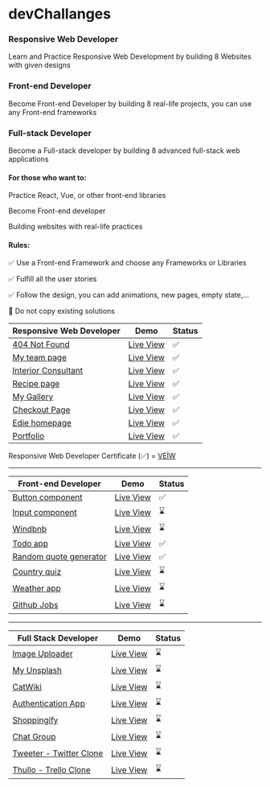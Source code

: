 # devChallanges

### Responsive Web Developer
Learn and Practice Responsive Web Development by building 8 Websites with given designs


### Front-end Developer
Become Front-end Developer by building 8 real-life projects, you can use any Front-end frameworks


### Full-stack Developer
Become a Full-stack developer by building 8 advanced full-stack web applications

#### For those who want to:
Practice React, Vue, or other front-end libraries

Become Front-end developer

Building websites with real-life practices

#### Rules:

✅ Use a Front-end Framework and choose any Frameworks or Libraries

✅ Fulfill all the user stories

✅ Follow the design, you can add animations, new pages, empty state,...

🚫 Do not copy existing solutions


| Responsive Web Developer       | Demo      | Status      |
|------------------------|-----------|-------------|
| [404 Not Found](https://github.com/azateser/devChallenges/tree/main/01%20-%20Responsive%20Web%20Developer/01-404-not-found)       | [Live View](https://azateser.github.io/devChallenges/01%20-%20Responsive%20Web%20Developer/01-404-not-found/out/) | :white_check_mark: |
| [My team page](https://github.com/azateser/devChallenges/tree/main/01%20-%20Responsive%20Web%20Developer/02-my-team-page)        | [Live View](https://azateser.github.io/devChallenges/01%20-%20Responsive%20Web%20Developer/02-my-team-page/out/) | :white_check_mark: |
| [Interior Consultant](https://github.com/azateser/devChallenges/tree/main/01%20-%20Responsive%20Web%20Developer/03-interior-consultant)                | [Live View](https://azateser.github.io/devChallenges/01%20-%20Responsive%20Web%20Developer/03-interior-consultant/out/) | :white_check_mark: |
| [Recipe page](https://github.com/azateser/devChallenges/tree/main/01%20-%20Responsive%20Web%20Developer/04-recipe-page)               | [Live View](https://azateser.github.io/devChallenges/01%20-%20Responsive%20Web%20Developer/04-recipe-page/out/) | :white_check_mark: |
| [My Gallery](https://github.com/azateser/devChallenges/tree/main/01%20-%20Responsive%20Web%20Developer/05-my-gallery) | [Live View](https://azateser.github.io/devChallenges/01%20-%20Responsive%20Web%20Developer/05-my-gallery/out/) | :white_check_mark: |
| [Checkout Page](https://github.com/azateser/devChallenges/tree/main/01%20-%20Responsive%20Web%20Developer/06-checkout-page)           | [Live View](https://azateser.github.io/devChallenges/01%20-%20Responsive%20Web%20Developer/06-checkout-page/out/) | :white_check_mark: |
| [Edie homepage](https://github.com/azateser/devChallenges/tree/main/01%20-%20Responsive%20Web%20Developer/07-edie-homepage)            | [Live View](https://azateser.github.io/devChallenges/01%20-%20Responsive%20Web%20Developer/07-edie-homepage/out/) | :white_check_mark: |
| [Portfolio](https://github.com/azateser/devChallenges/tree/main/01%20-%20Responsive%20Web%20Developer/08-portfolio)            | [Live View](https://azateser.github.io/devChallenges/01%20-%20Responsive%20Web%20Developer/08-portfolio/out/) | :white_check_mark: |

Responsive Web Developer Certificate (✅) = [VEİW](https://devchallenges.io/certificates/rqKWYmi3eXDrKmh1iaoZ)

___


| Front-end Developer       | Demo      | Status      |
|------------------------|-----------|-------------|
| [Button component](https://github.com/azateser/devChallenges/tree/main/02%20-%20Front-end%20Developer/01-button-component)        | [Live View](https://azateser.github.io/devChallenges/02%20-%20Front-end%20Developer/01-button-component/build/) | :white_check_mark: |
| [Input component]()        | [Live View]() | :hourglass: |
| [Windbnb]()                | [Live View]() | :hourglass: |
| [Todo app](https://github.com/azateser/devChallenges/tree/main/02%20-%20Front-end%20Developer/04-todo-app)               | [Live View](https://dev-challenges-todo.vercel.app/) | :white_check_mark: |
| [Random quote generator](https://github.com/azateser/devChallenges/tree/main/02%20-%20Front-end%20Developer/05-random-quote-generator) | [Live View](https://dev-challenges-random-quote.vercel.app/) | :white_check_mark: |
| [Country quiz]()           | [Live View]() | :hourglass: |
| [Weather app]()            | [Live View]() | :hourglass: |
| [Github Jobs]()            | [Live View]() | :hourglass: |

___

| Full Stack Developer       | Demo      | Status      |
|------------------------|-----------|-------------|
| [Image Uploader]()       | [Live View]() | :hourglass: |
| [My Unsplash]()        | [Live View]() | :hourglass: |
| [CatWiki]()                | [Live View]() | :hourglass: |
| [Authentication App]()               | [Live View]() | :hourglass: |
| [Shoppingify]() | [Live View]() | :hourglass: |
| [Chat Group]()           | [Live View]() | :hourglass: |
| [Tweeter - Twitter Clone]()            | [Live View]() | :hourglass: |
| [Thullo - Trello Clone]()            | [Live View]() | :hourglass: |
